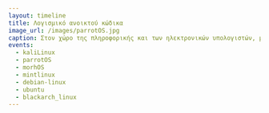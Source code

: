 ```yaml
---
layout: timeline 
title: Λογισμικό ανοικτού κώδικα
image_url: /images/parrotOS.jpg
caption: Στον χώρο της πληροφορικής και των ηλεκτρονικών υπολογιστών, με τον όρο λογισμικό ανοικτού κώδικα,εννοείται λογισμικό του οποίου ο πηγαίος κώδικας διατίθεται σε τρίτον για να τον εξετάσει. Κατά καιρούς έχουν εμφανιστεί αρκετές διαφορετικές άδειες χρήσης σχεδιασμένες να συνοδεύουν λογισμικό ανοικτού κώδικα. Μερικές από αυτές επιτρέπουν στους χρήστες και να τροποποιήσουν τον κώδικα ή και να τον αξιοποιήσουν σε άλλες εφαρμογές.Το λογισμικό ανοικτού κώδικα δεν σημαίνει απαραιτήτως δωρεάν λογισμικό, ούτε Ελεύθερο Λογισμικό σύμφωνα με τον ορισμό που δίνει στο Ελεύθερο Λογισμικό το Ίδρυμα Ελεύθερου Λογισμικού, αλλά αναφέρεται μόνο στο γεγονός πως επιτρέπεται σε κάθε χρήστη να εξετάσει και να χρησιμοποιήσει τη γνώση και τις δυνατότητες που προσφέρει ο παρεχόμενος πηγαίος κώδικας. Στην πράξη, τα περισσότερα προγράμματα ανοιχτού κώδικα παρέχονται δωρεάν και μπορούν να χαρακτηριστούν ελεύθερα.
events:
  - kaliLinux
  - parrotOS
  - morhOS
  - mintlinux
  - debian-linux
  - ubuntu
  - blackarch_linux
---
```


